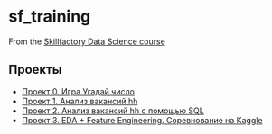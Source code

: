 # sf_training
From the [Skillfactory Data Science course](https://skillfactory.ru/data-scientist)

## Проекты

* [Проект 0. Игра Угадай число](https://github.com/Xeniabestlook/sf_training/tree/main/Project_0)
* [Проект 1. Анализ вакансий hh](https://github.com/Xeniabestlook/sf_training/tree/main/Project_1)
* [Проект 2. Анализ вакансий hh с помощью SQL](https://github.com/Xeniabestlook/sf_training/tree/main/Project_2)
* [Проект 3. EDA + Feature Engineering. Соревнование на Kaggle](https://github.com/Xeniabestlook/sf_training/tree/main/Project_3)
